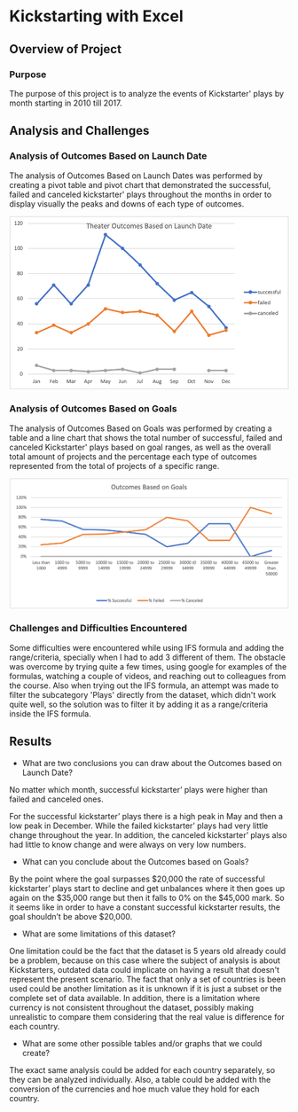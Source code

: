 # Kickstarting with Excel 

## Overview of Project

### Purpose 
The purpose of this project is to analyze the events of Kickstarter' plays by month starting in 2010 till 2017.

## Analysis and Challenges

### Analysis of Outcomes Based on Launch Date

The analysis of Outcomes Based on Launch Dates was performed by creating a pivot table and pivot chart that demonstrated the successful, failed and canceled kickstarter' plays throughout the months in order to display visually the peaks and downs of each type of outcomes.

![Outcomes_based_on_Launch_Date](https://github.com/BiancaTaisePommerening/kickstarter-analysis/blob/main/Theater_Outcomes_vs_Launch.png)


### Analysis of Outcomes Based on Goals

The analysis of Outcomes Based on Goals was performed by creating a table and a line chart that shows the total number of successful, failed and canceled Kickstarter' plays based on goal ranges, as well as the overall total amount of projects and the percentage each type of outcomes represented from the total of projects of a specific range.

![Outcomes_Based_on_Goals](https://github.com/BiancaTaisePommerening/kickstarter-analysis/blob/main/Outcomes_vs_Goals.png)



### Challenges and Difficulties Encountered

Some difficulties were encountered while using IFS formula and adding the range/criteria, specially when I had to add 3 different of them. The obstacle was overcome by trying quite a few times, using google for examples of the formulas, watching a couple of videos, and reaching out to colleagues from the course.
Also when trying out the IFS formula, an attempt was made to filter the subcategory 'Plays' directly from the dataset, which didn't work quite well, so the solution was to filter it by adding it as a range/criteria inside the IFS formula.


## Results

- What are two conclusions you can draw about the Outcomes based on Launch Date?


No matter which month, successful kickstarter’ plays were higher than failed and canceled ones.

For the successful kickstarter’ plays there is a high peak in May and then a low peak in December. While the failed kickstarter’ plays had very little change throughout the year. In addition, the canceled kickstarter’ plays also had little to know change and were always on very low numbers. 


- What can you conclude about the Outcomes based on Goals?

By the point where the goal surpasses $20,000 the rate of successful kickstarter’ plays start to decline and get unbalances where it then goes up again on the $35,000 range but then it falls to 0% on the $45,000 mark. 
So it seems like in order to have a constant successful kickstarter results, the goal shouldn’t be above $20,000.


- What are some limitations of this dataset?

One limitation could be the fact that the dataset is 5 years old already could be a problem, because on this case where the subject of analysis is about Kickstarters, outdated data could implicate on having a result that doesn't represent the present scenario.
The fact that only a set of countries is been used could be another limitation as it is unknown if it is just a subset or the complete set of data available.
In addition, there is a limitation where currency is not consistent throughout the dataset, possibly making unrealistic to compare them considering that the real value is difference for each country.

- What are some other possible tables and/or graphs that we could create?

The exact same analysis could be added for each country separately, so they can be analyzed individually. 
Also, a table could be added with the conversion of the currencies and hoe much value they hold for each country.
